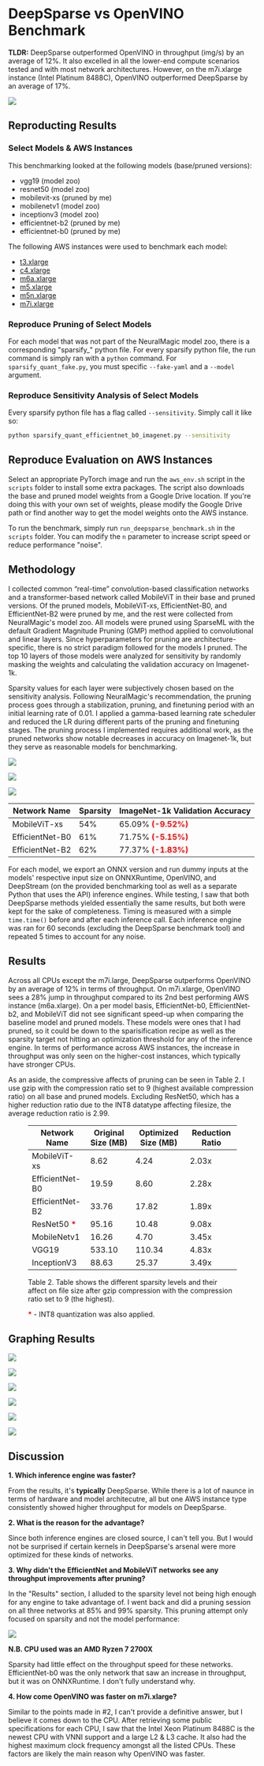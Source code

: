 # DeepSparse vs OpenVINO Benchmark

**TLDR:** DeepSparse outperformed OpenVINO in throughput (img/s) by an average of 12%. It also excelled in all the lower-end compute scenarios tested and with most network architectures. However, on the m7i.xlarge instance (Intel Platinum 8488C), OpenVINO outperformed DeepSparse by an average of 17%.

![](output/overview_line_graph.svg)

## Reproducting Results

### Select Models & AWS Instances
This benchmarking looked at the following models (base/pruned versions):
* vgg19 (model zoo)
* resnet50 (model zoo)
* mobilevit-xs (pruned by me)
* mobilenetv1 (model zoo)
* inceptionv3 (model zoo)
* efficientnet-b2 (pruned by me)
* efficientnet-b0 (pruned by me)

The following AWS instances were used to benchmark each model:
- [t3.xlarge](https://instances.vantage.sh/aws/ec2/t3.xlarge)
- [c4.xlarge](https://instances.vantage.sh/aws/ec2/c4.xlarge)
- [m6a.xlarge](https://instances.vantage.sh/aws/ec2/m6a.xlarge)
- [m5.xlarge](https://instances.vantage.sh/aws/ec2/m5.xlarge)
- [m5n.xlarge](https://instances.vantage.sh/aws/ec2/m5n.xlarge)
- [m7i.xlarge](https://instances.vantage.sh/aws/ec2/m7i.xlarge)

### Reproduce Pruning of Select Models
For each model that was not part of the NeuralMagic model zoo, there is a corresponding "sparsify_" python file. For every sparsify python file, the run command is simply ran with a `python` command. For `sparsify_quant_fake.py`, you must specific `--fake-yaml` and a `--model` argument.

### Reproduce Sensitivity Analysis of Select Models
Every sparsify python file has a flag called `--sensitivity`. Simply call it like so:

```bash
python sparsify_quant_efficientnet_b0_imagenet.py --sensitivity
```

## Reproduce Evaluation on AWS Instances
Select an appropriate PyTorch image and run the `aws_env.sh` script in the `scripts` folder to install some extra packages. The script also downloads the base and pruned model weights from a Google Drive location. If you're doing this with your own set of weights, please modify the Google Drive path or find another way to get the model weights onto the AWS instance.

To run the benchmark, simply run `run_deepsparse_benchmark.sh` in the `scripts` folder. You can modify the `n` parameter to increase script speed or reduce performance "noise".

## Methodology

I collected common “real-time” convolution-based classification networks and a transformer-based network called MobileViT in their base and pruned versions. Of the pruned models, MobileViT-xs, EfficientNet-B0, and EfficientNet-B2 were pruned by me, and the rest were collected from NeuralMagic's model zoo. All models were pruned using SparseML with the default Gradient Magnitude Pruning (GMP) method applied to convolutional and linear layers. Since hyperparameters for pruning are architecture-specific, there is no strict paradigm followed for the models I pruned. The top 10 layers of those models were analyzed for sensitivity by randomly masking the weights and calculating the validation accuracy on Imagenet-1k.

Sparsity values for each layer were subjectively chosen based on the sensitivity analysis. Following NeuralMagic's recommendation, the pruning process goes through a stabilization, pruning, and finetuning period with an initial learning rate of 0.01. I applied a gamma-based learning rate scheduler and reduced the LR during different parts of the pruning and finetuning stages. The pruning process I implemented requires additional work, as the pruned networks show notable decreases in accuracy on Imagenet-1k, but they serve as reasonable models for benchmarking.

![](output/efficientnet_b0_sensitivity_graph_labeled.png)

![](output/efficientnet_b2_sensitivity_graph_labeled.png)

![](output/mobilenet_xs_sensitivity_graph_labeled.png)



| Network Name       | Sparsity   | ImageNet-1k Validation Accuracy |
| ---------------------- | ----- | ----- |
| MobileViT-xs | 54% | 65.09% <b style="color: red;">(-9.52%)</b> |      
| EfficientNet-B0 | 61% | 71.75% <b style="color: red;">(-5.15%)</b> |
| EfficientNet-B2 | 62% | 77.37% <b style="color: red;">(-1.83%)</b> |


For each model, we export an ONNX version and run dummy inputs at the models' respective input size on ONNXRuntime, OpenVINO, and DeepStream (on the provided benchmarking tool as well as a separate Python that uses the API) inference engines. While testing, I saw that both DeepSparse methods yielded essentially the same results, but both were kept for the sake of completeness. Timing is measured with a simple `time.time()` before and after each inference call. Each inference engine was ran for 60 seconds (excluding the DeepSparse benchmark tool) and repeated 5 times to account for any noise.

## Results

Across all CPUs except the m7i.large, DeepSparse outperforms OpenVINO by an average of 12% in terms of throughput. On m7i.xlarge, OpenVINO sees a 28% jump in throughput compared to its 2nd best performing AWS instance (m6a.xlarge). On a per model basis, EfficientNet-b0, EfficientNet-b2, and MobileViT did not see significant speed-up when comparing the baseline model and pruned models. These models were ones that I had pruned, so it could be down to the sparisification recipe as well as the sparsity target not hitting an optimization threshold for any of the inference engine. In terms of performance across AWS instances, the increase in throughput was only seen on the higher-cost instances, which typically have stronger CPUs.

As an aside, the compressive affects of pruning can be seen in Table 2. I use gzip with the compression ratio set to 9 (highest available compression ratio) on all base and pruned models. Excluding ResNet50, which has a higher reduction ratio due to the INT8 datatype affecting filesize, the average reduction ratio is 2.99.


<figure>

| Network Name       | Original Size (MB)   | Optimized Size (MB) | Reduction Ratio |
| ---------------------- | ----- | ----- | ----- |
| MobileViT-xs | 8.62 | 4.24 | 2.03x |      
| EfficientNet-B0 | 19.59 | 8.60 | 2.28x |
| EfficientNet-B2 | 33.76 | 17.82 | 1.89x |
| ResNet50 <b style="color: red;">*</b> | 95.16 | 10.48 | 9.08x | 
| MobileNetv1 | 16.26 | 4.70 | 3.45x |  
| VGG19 | 533.10 | 110.34 | 4.83x |
| InceptionV3 | 88.63 | 25.37 | 3.49x |  

<figcaption>Table 2. Table shows the different sparsity levels and their affect on file size after gzip compression with the compression ratio set to 9 (the highest).</figcaption>

<b style="color: red;">*</b> - INT8 quantization was also applied.
</figure>

## Graphing Results

![](output/overview_graph_intel_xeon_e5-2666_v3_cpu.png)

![](output/overview_graph_amd_epyc_7r13_cpu.png)

![](output/overview_graph_intel_xeon_platinum_8175m_cpu.png)

![](output/overview_graph_intel_xeon_platinum_8175m_cpu_2.png)

![](output/overview_graph_intel_xeon_platinum_8259cl_cpu.png)

![](output/overview_graph_intel_xeon_platinum_8488c_cpu.png)


## Discussion

**1. Which inference engine was faster?**

From the results, it's **typically** DeepSparse. While there is a lot of naunce in terms of hardware and model architecutre, all but one AWS instance type consistently showed higher throughput for models on DeepSparse.

**2. What is the reason for the advantage?**

Since both inference engines are closed source, I can't tell you. But I would not be surprised if certain kernels in DeepSparse's arsenal were more optimized for these kinds of networks.

**3. Why didn't the EfficientNet and MobileViT networks see any throughput improvements after pruning?**

In the "Results" section, I alluded to the sparsity level not being high enough for any engine to take advantage of. I went back and did a pruning session on all three networks at 85% and 99% sparsity. This pruning attempt only focused on sparsity and not the model performance:

![](output/fake_prune_throughput.svg)

__N.B. CPU used was an AMD Ryzen 7 2700X__

Sparsity had little effect on the throughput speed for these networks. EfficientNet-b0 was the only network that saw an increase in throughput, but it was on ONNXRuntime. I don't fully understand why.

**4. How come OpenVINO was faster on m7i.xlarge?**

Similar to the points made in #2, I can't provide a definitive answer, but I believe it comes down to the CPU. After retrieving some public specifications for each CPU, I saw that the Intel Xeon Platinum 8488C is the newest CPU with VNNI support and a large L2 & L3 cache. It also had the highest maximum clock frequency amongst all the listed CPUs. These factors are likely the main reason why OpenVINO was faster.
    
